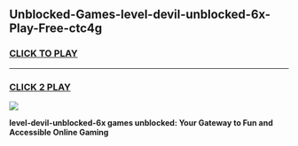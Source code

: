 
## Unblocked-Games-level-devil-unblocked-6x-Play-Free-ctc4g
<h3>
<a href="https://premium76.site?title=level-devil-unblocked-6x&ref=12A">CLICK TO PLAY</a></h3>
<hr>

<h3>
<a href="https://premium76.site?title=level-devil-unblocked-6x&ref=12A">CLICK 2 PLAY</a>
  
</h3>

<a href="https://premium76.site?title=level-devil-unblocked-6x&ref=12A"><img src="https://clearcache.store/games.png"></a>


**level-devil-unblocked-6x games unblocked: Your Gateway to Fun and Accessible Online Gaming**

